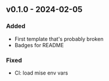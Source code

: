 ## v0.1.0 - 2024-02-05
### Added
* First template that's probably broken
* Badges for README
### Fixed
* CI: load mise env vars
